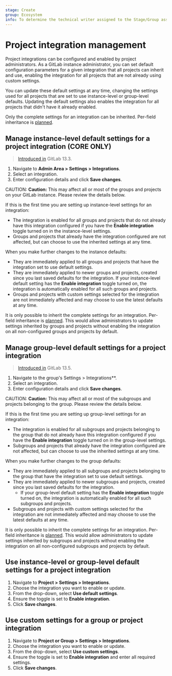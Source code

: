 ```yaml
---
stage: Create
group: Ecosystem
info: To determine the technical writer assigned to the Stage/Group associated with this page, see https://about.gitlab.com/handbook/engineering/ux/technical-writing/#designated-technical-writers
---
```


# Project integration management

Project integrations can be configured and enabled by project administrators. As a GitLab instance administrator, you can set default configuration parameters for a given integration that all projects can inherit and use, enabling the integration for all projects that are not already using custom settings.

You can update these default settings at any time, changing the settings used for all
projects that are set to use instance-level or group-level defaults. Updating the
default settings also enables the integration for all projects that didn't have it
already enabled.

Only the complete settings for an integration can be inherited. Per-field inheritance is [planned](https://gitlab.com/groups/gitlab-org/-/epics/2137).

## Manage instance-level default settings for a project integration **(CORE ONLY)**

> [Introduced in](https://gitlab.com/groups/gitlab-org/-/epics/2137) GitLab 13.3.

1. Navigate to **Admin Area > Settings > Integrations**.
1. Select an integration.
1. Enter configuration details and click **Save changes**.

CAUTION: **Caution:**
This may affect all or most of the groups and projects on your GitLab instance. Please review the details below.

If this is the first time you are setting up instance-level settings for an integration:

- The integration is enabled for all groups and projects that do not already have this integration configured if you have the **Enable integration** toggle turned on in the instance-level settings.
- Groups and projects that already have the integration configured are not affected, but can choose to use the inherited settings at any time.

When you make further changes to the instance defaults:

- They are immediately applied to all groups and projects that have the integration set to use default settings.
- They are immediately applied to newer groups and projects, created since you last
  saved defaults for the integration. If your instance-level default setting has the
  **Enable integration** toggle turned on, the integration is automatically enabled for
  all such groups and projects.
- Groups and projects with custom settings selected for the integration are not immediately affected and may choose to use the latest defaults at any time.

It is only possible to inherit the complete settings for an integration. Per-field inheritance is [planned](https://gitlab.com/groups/gitlab-org/-/epics/2137). This would allow administrators to update settings inherited by groups and projects without enabling the integration on all non-configured groups and projects by default.

## Manage group-level default settings for a project integration

> [Introduced in](https://gitlab.com/groups/gitlab-org/-/epics/2543) GitLab 13.5.

1. Navigate to the group's Settings > Integrations**.
1. Select an integration.
1. Enter configuration details and click **Save changes**.

CAUTION: **Caution:**
This may affect all or most of the subgroups and projects belonging to the group. Please review the details below.

If this is the first time you are setting up group-level settings for an integration:

- The integration is enabled for all subgroups and projects belonging to the group that do not already have this integration configured if you have the **Enable integration** toggle turned on in the group-level settings.
- Subgroups and projects that already have the integration configured are not affected, but can choose to use the inherited settings at any time.

When you make further changes to the group defaults:

- They are immediately applied to all subgroups and projects belonging to the group that have the integration set to use default settings.
- They are immediately applied to newer subgroups and projects, created since you last saved defaults for the integration.
  - If your group-level default setting has the **Enable integration** toggle turned on, the integration is automatically enabled for all such subgroups and projects.
- Subgroups and projects with custom settings selected for the integration are not immediately affected and may choose to use the latest defaults at any time.

It is only possible to inherit the complete settings for an integration. Per-field inheritance is [planned](https://gitlab.com/groups/gitlab-org/-/epics/2137). This would allow administrators to update settings inherited by subgroups and projects without enabling the integration on all non-configured subgroups and projects by default.

## Use instance-level or group-level default settings for a project integration

1. Navigate to **Project > Settings > Integrations**.
1. Choose the integration you want to enable or update.
1. From the drop-down, select **Use default settings**.
1. Ensure the toggle is set to **Enable integration**.
1. Click **Save changes**.

## Use custom settings for a group or project integration

1. Navigate to **Project or Group > Settings > Integrations**.
1. Choose the integration you want to enable or update.
1. From the drop-down, select **Use custom settings**.
1. Ensure the toggle is set to **Enable integration** and enter all required settings.
1. Click **Save changes**.
